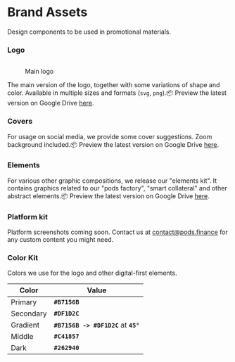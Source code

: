 # Brand Assets

Design components to be used in promotional materials.

### Logo <a href="#logo" id="logo"></a>

<figure><img src="https://3426507089-files.gitbook.io/~/files/v0/b/gitbook-legacy-files/o/assets%2F-MMTZ6iLmulhA48zQv8n%2F-MNUkUxHHvQ_mcgjlP3T%2F-MNUoMNbMZTMYxq9fm7_%2FLogo%20Gradient--2.svg?alt=media&#x26;token=59b30c4c-07ce-4401-87e3-3045da161427" alt=""><figcaption><p>Main logo</p></figcaption></figure>



The main version of the logo, together with some variations of shape and color. Available in multiple sizes and formats (`svg`, `png`).📦 Preview the latest version on Google Drive [here](https://drive.google.com/drive/folders/1J\_yHuhw1G9t1izzt7O5ybIGWVfFGFTgh?usp=sharing).

### Covers <a href="#covers" id="covers"></a>

For usage on social media, we provide some cover suggestions. Zoom background included.📦 Preview the latest version on Google Drive [here](https://drive.google.com/drive/folders/1ZemWz1abmBQgHXHh3pQnHab0ZUknzQOf?usp=sharing).

### Elements <a href="#elements" id="elements"></a>

For various other graphic compositions, we release our "elements kit". It contains graphics related to our "pods factory", "smart collateral" and other abstract elements.📦 Preview the latest version on Google Drive [here](https://drive.google.com/drive/folders/1sSx28bDUgd8JZA8W5NkG1wz-LfLLHu12?usp=sharing).

### Platform kit

Platform screenshots coming soon. Contact us at contact@pods.finance for any custom content you might need.

### Color Kit <a href="#color-kit" id="color-kit"></a>

Colors we use for the logo and other digital-first elements.

| Color     | Value                                 |
| --------- | ------------------------------------- |
| Primary   | **`#B7156B`**                         |
| Secondary | **`#DF1D2C`**                         |
| Gradient  | **`#B7156B -> #DF1D2C`** at **`45°`** |
| Middle    | **`#C41857`**                         |
| Dark      | **`#262940`**                         |
